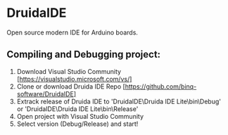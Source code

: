 # DruidaIDE
Open source modern IDE for Arduino boards.
## Compiling and Debugging project:
1. Download Visual Studio Community [https://visualstudio.microsoft.com/vs/]
2. Clone or download Druida IDE Repo [https://github.com/binq-software/DruidaIDE]
3. Extrack release of Druida IDE to 'DruidaIDE\Druida IDE Lite\bin\Debug' or 'DruidaIDE\Druida IDE Lite\bin\Release'
4. Open project with Visual Studio Community
5. Select version (Debug/Release) and start!
